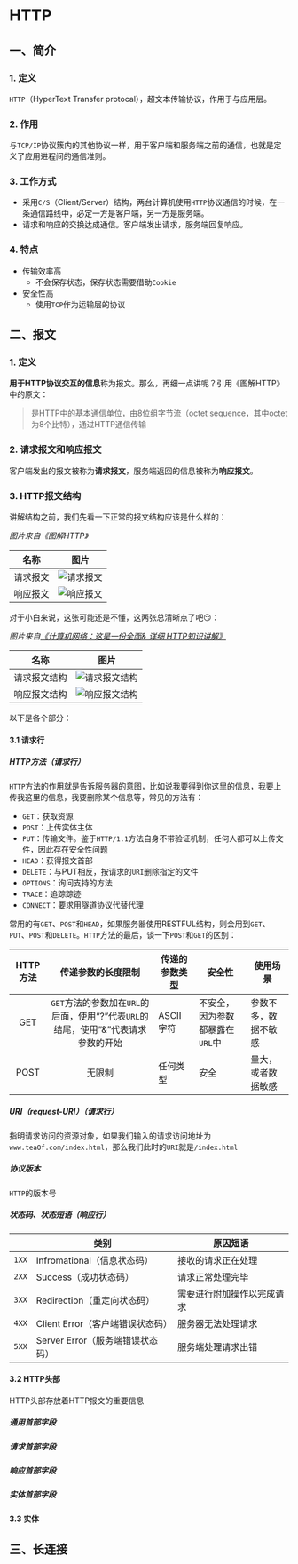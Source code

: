# HTTP

## 一、简介

### 1. 定义

`HTTP`（HyperText Transfer protocal），超文本传输协议，作用于与应用层。

### 2. 作用

与`TCP/IP`协议簇内的其他协议一样，用于客户端和服务端之前的通信，也就是定义了应用进程间的通信准则。

### 3. 工作方式

- 采用`C/S`（Client/Server）结构，两台计算机使用`HTTP`协议通信的时候，在一条通信路线中，必定一方是客户端，另一方是服务端。
- 请求和响应的交换达成通信。客户端发出请求，服务端回复响应。

### 4. 特点

- 传输效率高
  - 不会保存状态，保存状态需要借助`Cookie`
- 安全性高
  - 使用`TCP`作为运输层的协议

## 二、报文

### 1. 定义

**用于HTTP协议交互的信息**称为报文。那么，再细一点讲呢？引用《图解HTTP》中的原文：

> 是HTTP中的基本通信单位，由8位组字节流（octet sequence，其中octet为8个比特），通过HTTP通信传输

### 2. 请求报文和响应报文

客户端发出的报文被称为**请求报文**，服务端返回的信息被称为**响应报文**。

### 3. HTTP报文结构

讲解结构之前，我们先看一下正常的报文结构应该是什么样的：

*图片来自《图解HTTP》*

|   名称   |                             图片                             |
| :------: | :----------------------------------------------------------: |
| 请求报文 | ![请求报文](https://teaof-konwleadge-1255982134.cos.ap-shanghai.myqcloud.com/blog/%E7%BD%91%E7%BB%9C/HTTP/%E8%AF%B7%E6%B1%82%E6%8A%A5%E6%96%87.png) |
| 响应报文 | ![响应报文](https://teaof-konwleadge-1255982134.cos.ap-shanghai.myqcloud.com/blog/%E7%BD%91%E7%BB%9C/HTTP/%E5%93%8D%E5%BA%94%E6%8A%A5%E6%96%87%E7%BB%93%E6%9E%84.png) |

对于小白来说，这张可能还是不懂，这两张总清晰点了吧😏：

*图片来自[《计算机网络：这是一份全面& 详细 HTTP知识讲解》](https://www.jianshu.com/p/a6d086a3997d)*

|     名称     |                             图片                             |
| :----------: | :----------------------------------------------------------: |
| 请求报文结构 | ![请求报文结构](https://teaof-konwleadge-1255982134.cos.ap-shanghai.myqcloud.com/blog/%E7%BD%91%E7%BB%9C/HTTP/%E8%AF%B7%E6%B1%82%E6%8A%A5%E6%96%87%E7%BB%93%E6%9E%84.png) |
| 响应报文结构 | ![响应报文结构](https://teaof-konwleadge-1255982134.cos.ap-shanghai.myqcloud.com/blog/%E7%BD%91%E7%BB%9C/HTTP/%E5%93%8D%E5%BA%94%E6%8A%A5%E6%96%87%E7%BB%93%E6%9E%84.png) |

以下是各个部分：

#### 3.1 请求行

##### HTTP方法（请求行）

`HTTP`方法的作用就是告诉服务器的意图，比如说我要得到你这里的信息，我要上传我这里的信息，我要删除某个信息等，常见的方法有：

- `GET`：获取资源
- `POST`：上传实体主体
- `PUT`：传输文件。鉴于`HTTP/1.1`方法自身不带验证机制，任何人都可以上传文件，因此存在安全性问题
- `HEAD`：获得报文首部
- `DELETE`：与PUT相反，按请求的`URI`删除指定的文件
- `OPTIONS`：询问支持的方法
- `TRACE`：追踪踪迹
- `CONNECT`：要求用隧道协议代替代理

常用的有`GET`、`POST`和`HEAD`，如果服务器使用RESTFUL结构，则会用到`GET`、`PUT`、`POST`和`DELETE`。`HTTP`方法的最后，谈一下`POST`和`GET`的区别：

| HTTP方法 |                      传递参数的长度限制                      | 传递的参数类型 | 安全性                          | 使用场景             |
| :------: | :----------------------------------------------------------: | -------------- | ------------------------------- | -------------------- |
|   GET    | `GET`方法的参数加在`URL`的后面，使用“?”代表`URL`的结尾，使用“&”代表请求参数的开始 | ASCII字符      | 不安全，因为参数都暴露在`URL`中 | 参数不多，数据不敏感 |
|   POST   |                            无限制                            | 任何类型       | 安全                            | 量大，或者数据敏感   |

##### URI（request-URI）（请求行）

指明请求访问的资源对象，如果我们输入的请求访问地址为`www.teaOf.com/index.html`，那么我们此时的`URI`就是`/index.html`

##### 协议版本

`HTTP`的版本号

##### 状态码、状态短语（响应行）

|       | 类别                             | 原因短语                   |
| :---- | -------------------------------- | -------------------------- |
| `1XX` | Infromational（信息状态码）      | 接收的请求正在处理         |
| `2XX` | Success（成功状态码）            | 请求正常处理完毕           |
| `3XX` | Redirection（重定向状态码）      | 需要进行附加操作以完成请求 |
| `4XX` | Client Error（客户端错误状态码） | 服务器无法处理请求         |
| `5XX` | Server Error（服务端错误状态码） | 服务端处理请求出错         |

#### 3.2 HTTP头部

HTTP头部存放着HTTP报文的重要信息

##### 通用首部字段

##### 请求首部字段

##### 响应首部字段

##### 实体首部字段

#### 3.3 实体



## 三、长连接

